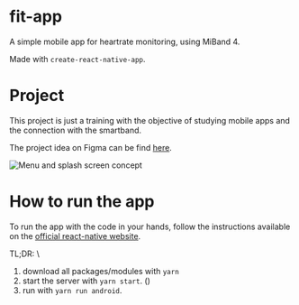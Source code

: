 # fit-app
A simple mobile app for heartrate monitoring, using MiBand 4. 

Made with `create-react-native-app`.

# Project
This project is just a training with the objective of studying mobile apps and the connection with the smartband.

The project idea on Figma can be find [here](https://www.figma.com/file/KK3xn5f48x1LkzZhzSCDva/Heartbeat-App?node-id=0%3A1).

![Menu and splash screen concept](https://i.postimg.cc/cJ5XNmY5/fit-app.png)

# How to run the app
To run the app with the code in your hands, follow the instructions available on the [official react-native website](https://reactnative.dev/docs/running-on-device).

TL;DR: \\ 
1. download all packages/modules with `yarn` 
1. start the server with `yarn start`. ()
1. run with `yarn run android`.